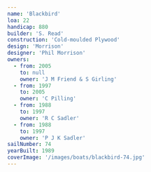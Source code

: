 ```yaml
---
name: 'Blackbird'
loa: 22
handicap: 880
builder: 'S. Read'
construction: 'Cold-moulded Plywood'
design: 'Morrison'
designer: 'Phil Morrison'
owners:
  - from: 2005
    to: null
    owner: 'J M Friend & S Girling'
  - from: 1997
    to: 2005
    owner: 'C Pilling'
  - from: 1988
    to: 1997
    owner: 'R C Sadler'
  - from: 1988
    to: 1997
    owner: 'P J K Sadler'
sailNumber: 74
yearBuilt: 1989
coverImage: '/images/boats/blackbird-74.jpg'
---
```

